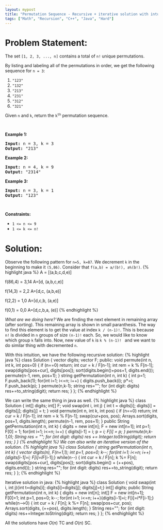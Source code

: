```yaml
---
layout: mypost
title: "Permutation Sequence - Recursive + iterative solution with intuition"
tags: ["Math", "Recursion", "C++", "Java", "Hard"]
---
```

# Problem Statement:
<p>The set <code>[1, 2, 3, ...,&nbsp;n]</code> contains a total of <code>n!</code> unique permutations.</p>

<p>By listing and labeling all of the permutations in order, we get the following sequence for <code>n = 3</code>:</p>

<ol>
	<li><code>&quot;123&quot;</code></li>
	<li><code>&quot;132&quot;</code></li>
	<li><code>&quot;213&quot;</code></li>
	<li><code>&quot;231&quot;</code></li>
	<li><code>&quot;312&quot;</code></li>
	<li><code>&quot;321&quot;</code></li>
</ol>

<p>Given <code>n</code> and <code>k</code>, return the <code>k<sup>th</sup></code> permutation sequence.</p>

<p>&nbsp;</p>
<p><strong class="example">Example 1:</strong></p>
<pre><strong>Input:</strong> n = 3, k = 3
<strong>Output:</strong> "213"
</pre><p><strong class="example">Example 2:</strong></p>
<pre><strong>Input:</strong> n = 4, k = 9
<strong>Output:</strong> "2314"
</pre><p><strong class="example">Example 3:</strong></p>
<pre><strong>Input:</strong> n = 3, k = 1
<strong>Output:</strong> "123"
</pre>
<p>&nbsp;</p>
<p><strong>Constraints:</strong></p>

<ul>
	<li><code>1 &lt;= n &lt;= 9</code></li>
	<li><code>1 &lt;= k &lt;= n!</code></li>
</ul>

# Solution:
Observe the following pattern for `n=5, k=87`. We decrement `k` in the beginning to make it `(5,86)`. Consider that `f(a,b) = a/(b!), a%(b!)`.
 {% highlight java %} 
A = [(a,b,c,d,e)]

f(86,4) = 3,14
A=[d,  (a,b,c,e)]

f(14,3) = 2,2
A=[d,c,  (a,b,e)]

f(2,2) = 1,0
A=[d,c,b,  (a,e)]

f(0,1) = 0,0
A=[d,c,b,a,  (e)]
 {% endhighlight %}

*What are we doing here?*
We are finding the next element in remaining array (after sorting). This remaining array is shown in small paranthesis. The way to find this element is to get the value at index `k / (n-1)!`. This is because `n!` is divided in `n` groups of size `(n-1)!` each. So, we would like to know which group `k` falls into. Now, new value of `k` is `k % (n-1)! ` and we want to do similar thing with decremented `n`.

With this intuition, we have the following recursive solution:
 {% highlight java %} 
class Solution {
    vector<int> digits;
    vector<int> F;
public:
    void permute(int n, int k, int pos=0) {
        if (n==0) return;
        int cur = k / F[n-1];
        int rem = k % F[n-1];
        swap(digits[pos+cur], digits[pos]);
        sort(digits.begin()+pos+1, digits.end());
        permute(n-1, rem, pos+1);
    }
    string getPermutation(int n, int k)
    {
        int p=1; F.push_back(1);
        for(int i=1; i<=n; i++) 
        {
            digits.push_back(i); 
            p*=i; 
            F.push_back(p);
        }
        permute(n,k-1);
        string res="";
        for (int digit: digits) res+=to_string(digit);
        return res;
    }
};
 {% endhighlight %}

We can write the same thing in java as well.
 {% highlight java %} 
class Solution {
    int[] digits;
    int[] F;
    void swap(int i, int j)
    {
        int t = digits[i];
        digits[i] = digits[j];
        digits[j] = t;
    }
    void permute(int n, int k, int pos)
    {
        if (n==0) return;
        int cur = k / F[n-1];
        int rem = k % F[n-1];
        swap(cur+pos, pos);
        Arrays.sort(digits, pos+1, digits.length);
        permute(n-1, rem, pos+1);
    }
    public String getPermutation(int n, int k) 
    {
        digits = new int[n];
        F = new int[n+1];
        int p=1; F[0] = 1;
        for(int i=1; i<=n; i++)
        {
            digits[i-1] = i;
            p *= i;
            F[i] = p;
        }
        permute(n,k-1,0);
        String res = "";
        for (int digit: digits) res += Integer.toString(digit);
        return res;
    }
}
 {% endhighlight %}
We can also write an iterative version of the solution.
 {% highlight java %} 
class Solution {
    string getPermutation(int n, int k)
    {
        vector<int> digits(n), F(n+1,1);
        int p=1, pos=0; k--;
        for(int i=1; i<=n; i++){digits[i-1]=i; F[i]=i*F[i-1];}
        while(n--)
        {
            int cur = k / F[n];
            k %= F[n];
            swap(digits[pos+cur], digits[pos]);
            sort(digits.begin() + (++pos), digits.end());
        }
        string res="";
        for (int digit: digits) res+=to_string(digit);
        return res;
    }
};
 {% endhighlight %}

Iterative solution in java:
 {% highlight java %} 
class Solution {
    void swap(int i, int j){int t=digits[i]; digits[i]=digits[j]; digits[j]=t;}
    int[] digits;
    public String getPermutation(int n, int k)
    {
        digits = new int[n];
        int[] F = new int[n+1]; F[0]=1;
        int p=1, pos=0; k--;
        for(int i=1; i<=n; i++){digits[i-1]=i; F[i]=i*F[i-1];}
        while(n-->0)
        {
            int cur = k / F[n];
            k %= F[n];
            swap(pos+cur, pos);
            Arrays.sort(digits,  (++pos), digits.length);
        }
        String res="";
        for (int digit: digits) res+=Integer.toString(digit);
        return res;
    }
};
 {% endhighlight %}

All the solutions have $O(n)$ TC and $O(n)$ SC.